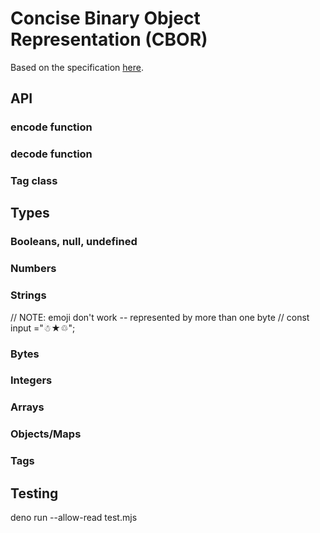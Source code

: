 # Concise Binary Object Representation (CBOR)

Based on the specification [here](https://www.ietf.org/id/draft-ietf-cbor-7049bis-14.txt).

## API

### encode function

### decode function

### Tag class

## Types

### Booleans, null, undefined

### Numbers

### Strings

// NOTE: emoji don't work -- represented by more than one byte
// const input ="☃★♲";

### Bytes

### Integers

### Arrays

### Objects/Maps

### Tags

## Testing

deno run --allow-read test.mjs

